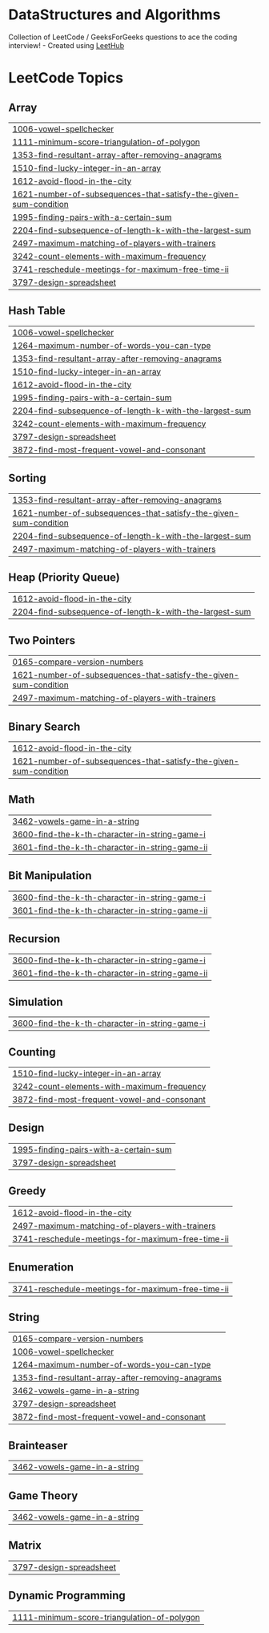 # DataStructures and Algorithms
Collection of LeetCode / GeeksForGeeks questions to ace the coding interview! - Created using [LeetHub](https://github.com/QasimWani/LeetHub)

<!---LeetCode Topics Start-->
# LeetCode Topics
## Array
|  |
| ------- |
| [1006-vowel-spellchecker](https://github.com/vipbhardwaj/LeetCode/tree/master/1006-vowel-spellchecker) |
| [1111-minimum-score-triangulation-of-polygon](https://github.com/vipbhardwaj/LeetCode/tree/master/1111-minimum-score-triangulation-of-polygon) |
| [1353-find-resultant-array-after-removing-anagrams](https://github.com/vipbhardwaj/LeetCode/tree/master/1353-find-resultant-array-after-removing-anagrams) |
| [1510-find-lucky-integer-in-an-array](https://github.com/vipbhardwaj/LeetCode/tree/master/1510-find-lucky-integer-in-an-array) |
| [1612-avoid-flood-in-the-city](https://github.com/vipbhardwaj/LeetCode/tree/master/1612-avoid-flood-in-the-city) |
| [1621-number-of-subsequences-that-satisfy-the-given-sum-condition](https://github.com/vipbhardwaj/LeetCode/tree/master/1621-number-of-subsequences-that-satisfy-the-given-sum-condition) |
| [1995-finding-pairs-with-a-certain-sum](https://github.com/vipbhardwaj/LeetCode/tree/master/1995-finding-pairs-with-a-certain-sum) |
| [2204-find-subsequence-of-length-k-with-the-largest-sum](https://github.com/vipbhardwaj/LeetCode/tree/master/2204-find-subsequence-of-length-k-with-the-largest-sum) |
| [2497-maximum-matching-of-players-with-trainers](https://github.com/vipbhardwaj/LeetCode/tree/master/2497-maximum-matching-of-players-with-trainers) |
| [3242-count-elements-with-maximum-frequency](https://github.com/vipbhardwaj/LeetCode/tree/master/3242-count-elements-with-maximum-frequency) |
| [3741-reschedule-meetings-for-maximum-free-time-ii](https://github.com/vipbhardwaj/LeetCode/tree/master/3741-reschedule-meetings-for-maximum-free-time-ii) |
| [3797-design-spreadsheet](https://github.com/vipbhardwaj/LeetCode/tree/master/3797-design-spreadsheet) |
## Hash Table
|  |
| ------- |
| [1006-vowel-spellchecker](https://github.com/vipbhardwaj/LeetCode/tree/master/1006-vowel-spellchecker) |
| [1264-maximum-number-of-words-you-can-type](https://github.com/vipbhardwaj/LeetCode/tree/master/1264-maximum-number-of-words-you-can-type) |
| [1353-find-resultant-array-after-removing-anagrams](https://github.com/vipbhardwaj/LeetCode/tree/master/1353-find-resultant-array-after-removing-anagrams) |
| [1510-find-lucky-integer-in-an-array](https://github.com/vipbhardwaj/LeetCode/tree/master/1510-find-lucky-integer-in-an-array) |
| [1612-avoid-flood-in-the-city](https://github.com/vipbhardwaj/LeetCode/tree/master/1612-avoid-flood-in-the-city) |
| [1995-finding-pairs-with-a-certain-sum](https://github.com/vipbhardwaj/LeetCode/tree/master/1995-finding-pairs-with-a-certain-sum) |
| [2204-find-subsequence-of-length-k-with-the-largest-sum](https://github.com/vipbhardwaj/LeetCode/tree/master/2204-find-subsequence-of-length-k-with-the-largest-sum) |
| [3242-count-elements-with-maximum-frequency](https://github.com/vipbhardwaj/LeetCode/tree/master/3242-count-elements-with-maximum-frequency) |
| [3797-design-spreadsheet](https://github.com/vipbhardwaj/LeetCode/tree/master/3797-design-spreadsheet) |
| [3872-find-most-frequent-vowel-and-consonant](https://github.com/vipbhardwaj/LeetCode/tree/master/3872-find-most-frequent-vowel-and-consonant) |
## Sorting
|  |
| ------- |
| [1353-find-resultant-array-after-removing-anagrams](https://github.com/vipbhardwaj/LeetCode/tree/master/1353-find-resultant-array-after-removing-anagrams) |
| [1621-number-of-subsequences-that-satisfy-the-given-sum-condition](https://github.com/vipbhardwaj/LeetCode/tree/master/1621-number-of-subsequences-that-satisfy-the-given-sum-condition) |
| [2204-find-subsequence-of-length-k-with-the-largest-sum](https://github.com/vipbhardwaj/LeetCode/tree/master/2204-find-subsequence-of-length-k-with-the-largest-sum) |
| [2497-maximum-matching-of-players-with-trainers](https://github.com/vipbhardwaj/LeetCode/tree/master/2497-maximum-matching-of-players-with-trainers) |
## Heap (Priority Queue)
|  |
| ------- |
| [1612-avoid-flood-in-the-city](https://github.com/vipbhardwaj/LeetCode/tree/master/1612-avoid-flood-in-the-city) |
| [2204-find-subsequence-of-length-k-with-the-largest-sum](https://github.com/vipbhardwaj/LeetCode/tree/master/2204-find-subsequence-of-length-k-with-the-largest-sum) |
## Two Pointers
|  |
| ------- |
| [0165-compare-version-numbers](https://github.com/vipbhardwaj/LeetCode/tree/master/0165-compare-version-numbers) |
| [1621-number-of-subsequences-that-satisfy-the-given-sum-condition](https://github.com/vipbhardwaj/LeetCode/tree/master/1621-number-of-subsequences-that-satisfy-the-given-sum-condition) |
| [2497-maximum-matching-of-players-with-trainers](https://github.com/vipbhardwaj/LeetCode/tree/master/2497-maximum-matching-of-players-with-trainers) |
## Binary Search
|  |
| ------- |
| [1612-avoid-flood-in-the-city](https://github.com/vipbhardwaj/LeetCode/tree/master/1612-avoid-flood-in-the-city) |
| [1621-number-of-subsequences-that-satisfy-the-given-sum-condition](https://github.com/vipbhardwaj/LeetCode/tree/master/1621-number-of-subsequences-that-satisfy-the-given-sum-condition) |
## Math
|  |
| ------- |
| [3462-vowels-game-in-a-string](https://github.com/vipbhardwaj/LeetCode/tree/master/3462-vowels-game-in-a-string) |
| [3600-find-the-k-th-character-in-string-game-i](https://github.com/vipbhardwaj/LeetCode/tree/master/3600-find-the-k-th-character-in-string-game-i) |
| [3601-find-the-k-th-character-in-string-game-ii](https://github.com/vipbhardwaj/LeetCode/tree/master/3601-find-the-k-th-character-in-string-game-ii) |
## Bit Manipulation
|  |
| ------- |
| [3600-find-the-k-th-character-in-string-game-i](https://github.com/vipbhardwaj/LeetCode/tree/master/3600-find-the-k-th-character-in-string-game-i) |
| [3601-find-the-k-th-character-in-string-game-ii](https://github.com/vipbhardwaj/LeetCode/tree/master/3601-find-the-k-th-character-in-string-game-ii) |
## Recursion
|  |
| ------- |
| [3600-find-the-k-th-character-in-string-game-i](https://github.com/vipbhardwaj/LeetCode/tree/master/3600-find-the-k-th-character-in-string-game-i) |
| [3601-find-the-k-th-character-in-string-game-ii](https://github.com/vipbhardwaj/LeetCode/tree/master/3601-find-the-k-th-character-in-string-game-ii) |
## Simulation
|  |
| ------- |
| [3600-find-the-k-th-character-in-string-game-i](https://github.com/vipbhardwaj/LeetCode/tree/master/3600-find-the-k-th-character-in-string-game-i) |
## Counting
|  |
| ------- |
| [1510-find-lucky-integer-in-an-array](https://github.com/vipbhardwaj/LeetCode/tree/master/1510-find-lucky-integer-in-an-array) |
| [3242-count-elements-with-maximum-frequency](https://github.com/vipbhardwaj/LeetCode/tree/master/3242-count-elements-with-maximum-frequency) |
| [3872-find-most-frequent-vowel-and-consonant](https://github.com/vipbhardwaj/LeetCode/tree/master/3872-find-most-frequent-vowel-and-consonant) |
## Design
|  |
| ------- |
| [1995-finding-pairs-with-a-certain-sum](https://github.com/vipbhardwaj/LeetCode/tree/master/1995-finding-pairs-with-a-certain-sum) |
| [3797-design-spreadsheet](https://github.com/vipbhardwaj/LeetCode/tree/master/3797-design-spreadsheet) |
## Greedy
|  |
| ------- |
| [1612-avoid-flood-in-the-city](https://github.com/vipbhardwaj/LeetCode/tree/master/1612-avoid-flood-in-the-city) |
| [2497-maximum-matching-of-players-with-trainers](https://github.com/vipbhardwaj/LeetCode/tree/master/2497-maximum-matching-of-players-with-trainers) |
| [3741-reschedule-meetings-for-maximum-free-time-ii](https://github.com/vipbhardwaj/LeetCode/tree/master/3741-reschedule-meetings-for-maximum-free-time-ii) |
## Enumeration
|  |
| ------- |
| [3741-reschedule-meetings-for-maximum-free-time-ii](https://github.com/vipbhardwaj/LeetCode/tree/master/3741-reschedule-meetings-for-maximum-free-time-ii) |
## String
|  |
| ------- |
| [0165-compare-version-numbers](https://github.com/vipbhardwaj/LeetCode/tree/master/0165-compare-version-numbers) |
| [1006-vowel-spellchecker](https://github.com/vipbhardwaj/LeetCode/tree/master/1006-vowel-spellchecker) |
| [1264-maximum-number-of-words-you-can-type](https://github.com/vipbhardwaj/LeetCode/tree/master/1264-maximum-number-of-words-you-can-type) |
| [1353-find-resultant-array-after-removing-anagrams](https://github.com/vipbhardwaj/LeetCode/tree/master/1353-find-resultant-array-after-removing-anagrams) |
| [3462-vowels-game-in-a-string](https://github.com/vipbhardwaj/LeetCode/tree/master/3462-vowels-game-in-a-string) |
| [3797-design-spreadsheet](https://github.com/vipbhardwaj/LeetCode/tree/master/3797-design-spreadsheet) |
| [3872-find-most-frequent-vowel-and-consonant](https://github.com/vipbhardwaj/LeetCode/tree/master/3872-find-most-frequent-vowel-and-consonant) |
## Brainteaser
|  |
| ------- |
| [3462-vowels-game-in-a-string](https://github.com/vipbhardwaj/LeetCode/tree/master/3462-vowels-game-in-a-string) |
## Game Theory
|  |
| ------- |
| [3462-vowels-game-in-a-string](https://github.com/vipbhardwaj/LeetCode/tree/master/3462-vowels-game-in-a-string) |
## Matrix
|  |
| ------- |
| [3797-design-spreadsheet](https://github.com/vipbhardwaj/LeetCode/tree/master/3797-design-spreadsheet) |
## Dynamic Programming
|  |
| ------- |
| [1111-minimum-score-triangulation-of-polygon](https://github.com/vipbhardwaj/LeetCode/tree/master/1111-minimum-score-triangulation-of-polygon) |
<!---LeetCode Topics End-->